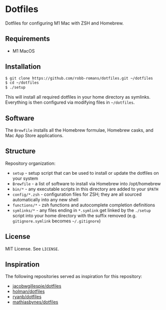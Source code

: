 # Dotfiles

Dotfiles for configuring M1 Mac with ZSH and Homebrew.

## Requirements

- M1 MacOS

## Installation

```bash
$ git clone https://github.com/robb-romans/dotfiles.git ~/dotfiles
$ cd ~/dotfiles
$ ./setup
```

This will install all required dotfiles in your home directory as symlinks. Everything is then
configured via modifying files in `~/dotfiles`.

## Software

The `Brewfile` installs all the Homebrew formulae, Homebrew casks, and Mac App Store applications.

## Structure

Repository organization:

- `setup` - setup script that can be used to install or update the dotfiles on your system
- `Brewfile` - a list of software to install via Homebrew into /opt/homebrew
- `bin/*` - any executable scripts in this directory are added to your `$PATH`
- `config/*.zsh` - configuration files for ZSH; they are all sourced automatically into any new shell
- `functions/*` - zsh functions and autocomplete completion definitions
- `symlinks/*` - any files ending in `*.symlink` get linked by the `./setup` script into your home
  directory with the suffix removed (e.g. `gitignore.symlink` becomes `~/.gitignore`)

## License

MIT License. See `LICENSE`.

## Inspiration

The following repositories served as inspiration for this repository:

- [jacobwgillespie/dotfiles](https://github.com/jacobwgillespie/dotfiles)
- [holman/dotfiles](https://github.com/holman/dotfiles)
- [ryanb/dotfiles](https://github.com/ryanb/dotfiles)
- [mathiasbynes/dotfiles](https://github.com/mathiasbynens/dotfiles)
